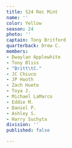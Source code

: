 ```yaml
---
title: S24 Rec Mint
name: ''
color: Yellow
season: 24
photo: ''
captain: Tony Britford
quarterback: Drew C.
members:
- Dwaylan Applewhite
- Tony Bliss
- "Britt\tC."
- JC Chiuco
- JP Hooth
- Zach Huete
- Toya J.
- Michael LaMarco
- Eddie M.
- Daniel P.
- Ashley S.
- Harry Suchyta
division: ''
published: false

---
```

